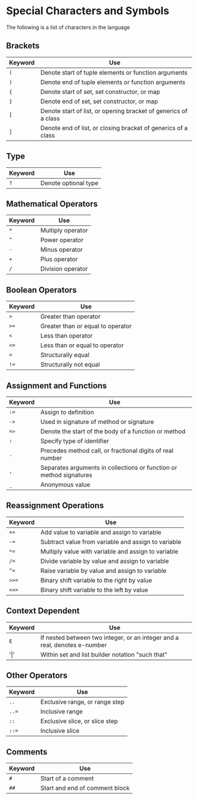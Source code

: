 # Special Characters and Symbols

The following is a list of characters in the language

## Brackets

Keyword | Use
---|---
`(` | Denote start of tuple elements or function arguments
`)` | Denote end of tuple elements or function arguments
`{` | Denote start of set, set constructor, or map
`}` | Denote end of set, set constructor, or map
`[` | Denote start of list, or opening bracket of generics of a class
`]` | Denote end of list, or closing bracket of generics of a class

## Type

Keyword | Use
---|---
`?` | Denote optional type

## Mathematical Operators

Keyword | Use
---|---
`*` | Multiply operator
`^` | Power operator
`-` | Minus operator
`+` | Plus operator
`/` | Division operator

## Boolean Operators

Keyword | Use
---|---
`>`  | Greater than operator
`>=` | Greater than or equal to operator
`<`  | Less than operator
`<=` | Less than or equal to operator
`=`  | Structurally equal
`!=` | Structurally not equal

## Assignment and Functions

Keyword | Use
---|---
`:=` | Assign to definition
`->` | Used in signature of method or signature
`=>` | Denote the start of the body of a function or method
`:`  | Specify type of identifier
`.`  | Precedes method call, or fractional digits of real number
`,`  | Separates arguments in collections or function or method signatures
`_`  | Anonymous value

## Reassignment Operations

Keyword | Use
---|---
`+=`  | Add value to variable and assign to variable
`-=`  | Subtract value from variable and assign to variable
`*=`  | Multiply value with variable and assign to variable
`/=`  | Divide variable by value and assign to variable
`^=`  | Raise variable by value and assign to variable
`>>=` | Binary shift variable to the right by value
`<<=` | Binary shift variable to the left by value

## Context Dependent

Keyword | Use
---|---
`E` | If nested between two integer, or an integer and a real, denotes e-number
'\|' | Within set and list builder notation "such that"

## Other Operators

Keyword | Use
---|---
`..`  | Exclusive range, or range step
`..=` | Inclusive range
`::`  | Exclusive slice, or slice step
`::=` | Inclusive slice

## Comments

Keyword | Use
---|---
`#`  | Start of a comment
`##` | Start and end of comment block
